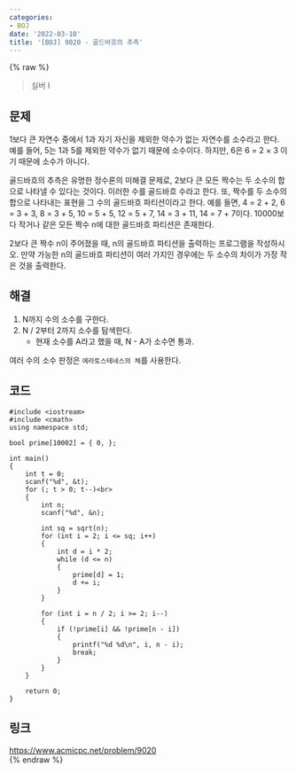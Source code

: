 ```yaml
---
categories:
- BOJ
date: '2022-03-10'
title: '[BOJ] 9020 - 골드바흐의 추측'
---
```


{% raw %}
>실버 I

## 문제
1보다 큰 자연수 중에서 1과 자기 자신을 제외한 약수가 없는 자연수를 소수라고 한다. 예를 들어, 5는 1과 5를 제외한 약수가 없기 때문에 소수이다. 하지만, 6은 6 = 2 × 3 이기 때문에 소수가 아니다.

골드바흐의 추측은 유명한 정수론의 미해결 문제로, 2보다 큰 모든 짝수는 두 소수의 합으로 나타낼 수 있다는 것이다. 이러한 수를 골드바흐 수라고 한다. 또, 짝수를 두 소수의 합으로 나타내는 표현을 그 수의 골드바흐 파티션이라고 한다. 예를 들면, 4 = 2 + 2, 6 = 3 + 3, 8 = 3 + 5, 10 = 5 + 5, 12 = 5 + 7, 14 = 3 + 11, 14 = 7 + 7이다. 10000보다 작거나 같은 모든 짝수 n에 대한 골드바흐 파티션은 존재한다.

2보다 큰 짝수 n이 주어졌을 때, n의 골드바흐 파티션을 출력하는 프로그램을 작성하시오. 만약 가능한 n의 골드바흐 파티션이 여러 가지인 경우에는 두 소수의 차이가 가장 작은 것을 출력한다.

##  해결
1. N까지 수의 소수를 구한다.
2. N / 2부터 2까지 소수를 탐색한다.
	- 현재 소수를 A라고 했을 때, N - A가 소수면 통과.

여러 수의 소수 판정은 `에라토스테네스의 체`를 사용한다.

## 코드
```
#include <iostream>
#include <cmath>
using namespace std;

bool prime[10002] = { 0, };

int main()
{
	int t = 0;
	scanf("%d", &t);
	for (; t > 0; t--)<br>
	{
		int n;
		scanf("%d", &n);

		int sq = sqrt(n);
		for (int i = 2; i <= sq; i++)
		{
			int d = i * 2;
			while (d <= n)
			{
				prime[d] = 1;
				d += i;
			}
		}

		for (int i = n / 2; i >= 2; i--)
		{
			if (!prime[i] && !prime[n - i])
			{
				printf("%d %d\n", i, n - i);
				break;
			}
		}
	}

	return 0;
}
```

## 링크
https://www.acmicpc.net/problem/9020<br>
{% endraw %}